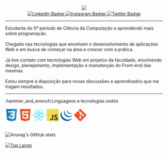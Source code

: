 <div id="header" align="center">
  <img src="https://media.giphy.com/media/M9gbBd9nbDrOTu1Mqx/giphy.gif" width="100"/>
 <div id="badges">
  <a href="https://www.linkedin.com/in/augusto-de-paula-menezes-79579220b/">
   <img src="https://img.shields.io/badge/LinkedIn-blue?style=for-the-badge&logo=linkedin&logoColor=white" alt="LinkedIn Badge"/>
  </a>
 <a href="https://www.instagram.com/_augustodpm/">
  <img src="https://img.shields.io/badge/Instagram-black?style=for-the-badge&logo=instagram&logoColor=white" alt="Instagram Badge"/>
 </a>
 <a href="https://twitter.com/augusz_">
  <img src="https://img.shields.io/badge/Twitter-blue?style=for-the-badge&logo=twitter&logoColor=white" alt="Twitter Badge"/>
 </a>
</div>
</div>

<hr>
Estudante do 5º período de Ciência da Computação e aprendendo mais sobre programação. <br><br>
Chegado nas tecnologias que envolvem o desenvolvimento de aplicações Web e em busca de começar na área e crescer com a prática. <br><br>
Já tive contato com tecnologias Web em projetos da faculdade, envolvendo design, planejamento, implementação e manutenção do Front-end das mesmas. <br><br>
Estou sempre à disposição para novas discussões e aprendizados que me tragam resultados. <br>
<hr>
:hammer_and_wrench:Linguagens e tecnologias xodós 
<br><br>
<div>
 <img src="https://github.com/devicons/devicon/blob/master/icons/css3/css3-original.svg" alt="CSS3" width="40px" height="40px">
 <img src="https://github.com/devicons/devicon/blob/master/icons/html5/html5-original.svg" alt="HTML5" width="40px" height="40px">
 <img src="https://github.com/devicons/devicon/blob/master/icons/react/react-original.svg" alt="ReactJS" width="40px" height="40px">
 <img src="https://github.com/devicons/devicon/blob/master/icons/javascript/javascript-original.svg" alt ="JavaScript" width="40px" height="40px">
 <img src="https://github.com/devicons/devicon/blob/master/icons/jquery/jquery-original.svg" alt="jQuery" width="40px" height="40px">
 <img src="https://github.com/devicons/devicon/blob/master/icons/git/git-original.svg" alt="Git" width="40px" height="40px">
</div> <br>

![Anurag's GitHub stats](https://github-readme-stats.vercel.app/api?username=aughustuss&show_icons=true&theme=transparent) <br><br>
[![Top Langs](https://github-readme-stats.vercel.app/api/top-langs/?username=aughustuss&layout=compact)](https://github.com/anuraghazra/github-readme-stats)
